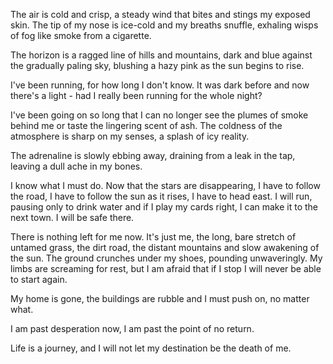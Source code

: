 The air is cold and crisp, a steady wind that bites and stings my exposed skin. The tip of my nose is ice-cold and my breaths snuffle, exhaling wisps of fog like smoke from a cigarette.

The horizon is a ragged line of hills and mountains, dark and blue against the gradually paling sky, blushing a hazy pink as the sun begins to rise.

I've been running, for how long I don't know. It was dark before and now there's a light - had I really been running for the whole night?

I've been going on so long that I can no longer see the plumes of smoke behind me or taste the lingering scent of ash. The coldness of the atmosphere is sharp on my senses, a splash of icy reality.

The adrenaline is slowly ebbing away, draining from a leak in the tap, leaving a dull ache in my bones.

I know what I must do. Now that the stars are disappearing, I have to follow the road, I have to follow the sun as it rises, I have to head east. I will run, pausing only to drink water and if I play my cards right, I can make it to the next town. I will be safe there.

There is nothing left for me now. It's just me, the long, bare stretch of untamed grass, the dirt road, the distant mountains and slow awakening of the sun. The ground crunches under my shoes, pounding unwaveringly. My limbs are screaming for rest, but I am afraid that if I stop I will never be able to start again.

My home is gone, the buildings are rubble and I must push on, no matter what.

I am past desperation now, I am past the point of no return.

Life is a journey, and I will not let my destination be the death of me.
